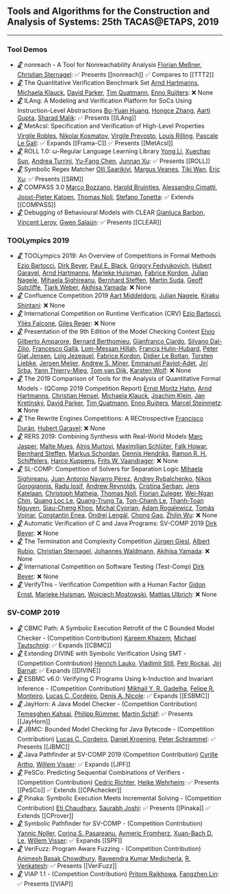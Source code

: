 ## Tools and Algorithms for the Construction and Analysis of Systems: 25th TACAS@ETAPS, 2019
---
### Tool Demos
-	[🔓](https://doi.org/10.1007/978-3-030-17462-0_19) nonreach - A Tool for Nonreachability Analysis
	[Florian Meßner](https://dblp.org/pid/207/1078.html), [Christian Sternagel](https://dblp.org/pid/33/287.html):
	✅ Presents [[nonreach]]
	✅ Compares to [[TTT2]]
-	[🔓](https://doi.org/10.1007/978-3-030-17462-0_20) The Quantitative Verification Benchmark Set
	[Arnd Hartmanns](https://dblp.org/pid/89/7952.html), [Michaela Klauck](https://dblp.org/pid/199/2503.html), [David Parker](https://dblp.org/pid/33/3095.html), [Tim Quatmann](https://dblp.org/pid/162/9630.html), [Enno Ruijters](https://dblp.org/pid/153/2435.html):
	❌ None
-	[🔓](https://doi.org/10.1007/978-3-030-17462-0_21) ILAng: A Modeling and Verification Platform for SoCs Using Instruction-Level Abstractions
	[Bo-Yuan Huang](https://dblp.org/pid/150/6386.html), [Hongce Zhang](https://dblp.org/pid/187/8283.html), [Aarti Gupta](https://dblp.org/pid/18/2229.html), [Sharad Malik](https://dblp.org/pid/79/6934.html):
	✅ Presents [[ILAng]]
-	[🔓](https://doi.org/10.1007/978-3-030-17462-0_22) MetAcsl: Specification and Verification of High-Level Properties
	[Virgile Robles](https://dblp.org/pid/230/8086.html), [Nikolai Kosmatov](https://dblp.org/pid/98/3847.html), [Virgile Prevosto](https://dblp.org/pid/05/1744.html), [Louis Rilling](https://dblp.org/pid/43/3275.html), [Pascale Le Gall](https://dblp.org/pid/31/1845.html):
	✅ Expands [[Frama-C]]
	✅ Presents [[MetAcsl]]
-	[🔓](https://doi.org/10.1007/978-3-030-17462-0_23) ROLL 1.0: ω-Regular Language Learning Library
	[Yong Li](https://dblp.org/pid/93/2334-31.html), [Xuechao Sun](https://dblp.org/pid/234/6262.html), [Andrea Turrini](https://dblp.org/pid/51/3769.html), [Yu-Fang Chen](https://dblp.org/pid/76/1885.html), [Junnan Xu](https://dblp.org/pid/155/5944.html):
	✅ Presents [[ROLL]]
-	[🔓](https://doi.org/10.1007/978-3-030-17462-0_24) Symbolic Regex Matcher
	[Olli Saarikivi](https://dblp.org/pid/117/9611.html), [Margus Veanes](https://dblp.org/pid/42/6841.html), [Tiki Wan](https://dblp.org/pid/238/3291.html), [Eric Xu](https://dblp.org/pid/87/3921.html):
	✅ Presents [[SRM]]
-	[🔓](https://doi.org/10.1007/978-3-030-17462-0_25) COMPASS 3.0
	[Marco Bozzano](https://dblp.org/pid/66/3003.html), [Harold Bruintjes](https://dblp.org/pid/151/5212.html), [Alessandro Cimatti](https://dblp.org/pid/13/5961.html), [Joost-Pieter Katoen](https://dblp.org/pid/k/JoostPieterKatoen.html), [Thomas Noll](https://dblp.org/pid/31/248-1.html), [Stefano Tonetta](https://dblp.org/pid/t/StefanoTonetta.html):
	✅ Extends [[COMPASS]]
-	[🔓](https://doi.org/10.1007/978-3-030-17462-0_26) Debugging of Behavioural Models with CLEAR
	[Gianluca Barbon](https://dblp.org/pid/168/1123.html), [Vincent Leroy](https://dblp.org/pid/02/7933.html), [Gwen Salaün](https://dblp.org/pid/86/2766.html):
	✅ Presents [[CLEAR]]
### TOOLympics 2019
-	[🔓](https://doi.org/10.1007/978-3-030-17502-3_1) TOOLympics 2019: An Overview of Competitions in Formal Methods
	[Ezio Bartocci](https://dblp.org/pid/b/EzioBartocci.html), [Dirk Beyer](https://dblp.org/pid/b/DirkBeyer1.html), [Paul E. Black](https://dblp.org/pid/16/6383.html), [Grigory Fedyukovich](https://dblp.org/pid/43/8810.html), [Hubert Garavel](https://dblp.org/pid/83/127.html), [Arnd Hartmanns](https://dblp.org/pid/89/7952.html), [Marieke Huisman](https://dblp.org/pid/76/6612.html), [Fabrice Kordon](https://dblp.org/pid/07/2336.html), [Julian Nagele](https://dblp.org/pid/62/11440.html), [Mihaela Sighireanu](https://dblp.org/pid/27/1531.html), [Bernhard Steffen](https://dblp.org/pid/s/BernhardSteffen.html), [Martin Suda](https://dblp.org/pid/24/5175-1.html), [Geoff Sutcliffe](https://dblp.org/pid/s/GeoffSutcliffe.html), [Tjark Weber](https://dblp.org/pid/56/3934.html), [Akihisa Yamada](https://dblp.org/pid/36/2450-2.html):
	❌ None
-	[🔓](https://doi.org/10.1007/978-3-030-17502-3_2) Confluence Competition 2019
	[Aart Middeldorp](https://dblp.org/pid/m/AMiddeldorp.html), [Julian Nagele](https://dblp.org/pid/62/11440.html), [Kiraku Shintani](https://dblp.org/pid/166/0926.html):
	❌ None
-	[🔓](https://doi.org/10.1007/978-3-030-17502-3_3) International Competition on Runtime Verification (CRV)
	[Ezio Bartocci](https://dblp.org/pid/b/EzioBartocci.html), [Yliès Falcone](https://dblp.org/pid/11/5986.html), [Giles Reger](https://dblp.org/pid/118/0099.html):
	❌ None
-	[🔓](https://doi.org/10.1007/978-3-030-17502-3_4) Presentation of the 9th Edition of the Model Checking Contest
	[Elvio Gilberto Amparore](https://dblp.org/pid/70/8611.html), [Bernard Berthomieu](https://dblp.org/pid/71/3025.html), [Gianfranco Ciardo](https://dblp.org/pid/c/GianfrancoCiardo.html), [Silvano Dal-Zilio](https://dblp.org/pid/20/5526.html), [Francesco Gallà](https://dblp.org/pid/238/3294.html), [Lom-Messan Hillah](https://dblp.org/pid/05/258.html), [Francis Hulin-Hubard](https://dblp.org/pid/135/0047.html), [Peter Gjøl Jensen](https://dblp.org/pid/144/4964.html), [Loïg Jezequel](https://dblp.org/pid/21/8131.html), [Fabrice Kordon](https://dblp.org/pid/07/2336.html), [Didier Le Botlan](https://dblp.org/pid/93/1403.html), [Torsten Liebke](https://dblp.org/pid/230/4006.html), [Jeroen Meijer](https://dblp.org/pid/153/2465.html), [Andrew S. Miner](https://dblp.org/pid/39/179.html), [Emmanuel Paviot-Adet](https://dblp.org/pid/21/3939.html), [Jirí Srba](https://dblp.org/pid/s/JiriSrba.html), [Yann Thierry-Mieg](https://dblp.org/pid/91/1769.html), [Tom van Dijk](https://dblp.org/pid/126/8210.html), [Karsten Wolf](https://dblp.org/pid/w/KarstenWolf.html):
	❌ None
-	[🔓](https://doi.org/10.1007/978-3-030-17502-3_5) The 2019 Comparison of Tools for the Analysis of Quantitative Formal Models - (QComp 2019 Competition Report)
	[Ernst Moritz Hahn](https://dblp.org/pid/78/6159.html), [Arnd Hartmanns](https://dblp.org/pid/89/7952.html), [Christian Hensel](https://dblp.org/pid/124/8982.html), [Michaela Klauck](https://dblp.org/pid/199/2503.html), [Joachim Klein](https://dblp.org/pid/k/JoachimKlein1.html), [Jan Kretínský](https://dblp.org/pid/95/6511.html), [David Parker](https://dblp.org/pid/33/3095.html), [Tim Quatmann](https://dblp.org/pid/162/9630.html), [Enno Ruijters](https://dblp.org/pid/153/2435.html), [Marcel Steinmetz](https://dblp.org/pid/178/8676.html):
	❌ None
-	[🔓](https://doi.org/10.1007/978-3-030-17502-3_6) The Rewrite Engines Competitions: A RECtrospective
	[Francisco Durán](https://dblp.org/pid/72/6497.html), [Hubert Garavel](https://dblp.org/pid/83/127.html):
	❌ None
-	[🔓](https://doi.org/10.1007/978-3-030-17502-3_7) RERS 2019: Combining Synthesis with Real-World Models
	[Marc Jasper](https://dblp.org/pid/174/1426.html), [Malte Mues](https://dblp.org/pid/193/3337.html), [Alnis Murtovi](https://dblp.org/pid/225/6977.html), [Maximilian Schlüter](https://dblp.org/pid/228/7214.html), [Falk Howar](https://dblp.org/pid/12/8669.html), [Bernhard Steffen](https://dblp.org/pid/s/BernhardSteffen.html), [Markus Schordan](https://dblp.org/pid/69/3212.html), [Dennis Hendriks](https://dblp.org/pid/237/8554.html), [Ramon R. H. Schiffelers](https://dblp.org/pid/42/2894.html), [Harco Kuppens](https://dblp.org/pid/118/0012.html), [Frits W. Vaandrager](https://dblp.org/pid/v/FritsWVaandrager.html):
	❌ None
-	[🔓](https://doi.org/10.1007/978-3-030-17502-3_8) SL-COMP: Competition of Solvers for Separation Logic
	[Mihaela Sighireanu](https://dblp.org/pid/27/1531.html), [Juan Antonio Navarro Pérez](https://dblp.org/pid/39/5938.html), [Andrey Rybalchenko](https://dblp.org/pid/r/AndreyRybalchenko.html), [Nikos Gorogiannis](https://dblp.org/pid/86/4535.html), [Radu Iosif](https://dblp.org/pid/81/5510.html), [Andrew Reynolds](https://dblp.org/pid/41/9861.html), [Cristina Serban](https://dblp.org/pid/27/5922.html), [Jens Katelaan](https://dblp.org/pid/66/10257.html), [Christoph Matheja](https://dblp.org/pid/172/5070.html), [Thomas Noll](https://dblp.org/pid/31/248-1.html), [Florian Zuleger](https://dblp.org/pid/69/2671.html), [Wei-Ngan Chin](https://dblp.org/pid/c/WeiNganChin.html), [Quang Loc Le](https://dblp.org/pid/32/8098.html), [Quang-Trung Ta](https://dblp.org/pid/134/3046.html), [Ton-Chanh Le](https://dblp.org/pid/135/6224.html), [Thanh-Toan Nguyen](https://dblp.org/pid/207/0921.html), [Siau-Cheng Khoo](https://dblp.org/pid/k/SiauChenKhoo.html), [Michal Cyprian](https://dblp.org/pid/238/2987.html), [Adam Rogalewicz](https://dblp.org/pid/87/2946.html), [Tomás Vojnar](https://dblp.org/pid/51/533.html), [Constantin Enea](https://dblp.org/pid/72/2839.html), [Ondrej Lengál](https://dblp.org/pid/47/7646.html), [Chong Gao](https://dblp.org/pid/99/6294.html), [Zhilin Wu](https://dblp.org/pid/71/3710.html):
	❌ None
-	[🔓](https://doi.org/10.1007/978-3-030-17502-3_9) Automatic Verification of C and Java Programs: SV-COMP 2019
	[Dirk Beyer](https://dblp.org/pid/b/DirkBeyer1.html):
	❌ None
-	[🔓](https://doi.org/10.1007/978-3-030-17502-3_10) The Termination and Complexity Competition
	[Jürgen Giesl](https://dblp.org/pid/g/JurgenGiesl.html), [Albert Rubio](https://dblp.org/pid/29/6684.html), [Christian Sternagel](https://dblp.org/pid/33/287.html), [Johannes Waldmann](https://dblp.org/pid/33/1518.html), [Akihisa Yamada](https://dblp.org/pid/36/2450-2.html):
	❌ None
-	[🔓](https://doi.org/10.1007/978-3-030-17502-3_11) International Competition on Software Testing (Test-Comp)
	[Dirk Beyer](https://dblp.org/pid/b/DirkBeyer1.html):
	❌ None
-	[🔓](https://doi.org/10.1007/978-3-030-17502-3_12) VerifyThis - Verification Competition with a Human Factor
	[Gidon Ernst](https://dblp.org/pid/19/1202.html), [Marieke Huisman](https://dblp.org/pid/76/6612.html), [Wojciech Mostowski](https://dblp.org/pid/71/6269.html), [Mattias Ulbrich](https://dblp.org/pid/73/9580.html):
	❌ None
### SV-COMP 2019
-	[🔓](https://doi.org/10.1007/978-3-030-17502-3_13) CBMC Path: A Symbolic Execution Retrofit of the C Bounded Model Checker - (Competition Contribution)
	[Kareem Khazem](https://dblp.org/pid/178/2891.html), [Michael Tautschnig](https://dblp.org/pid/18/1323.html):
	✅ Expands [[CBMC]]
-	[🔓](https://doi.org/10.1007/978-3-030-17502-3_14) Extending DIVINE with Symbolic Verification Using SMT - (Competition Contribution)
	[Henrich Lauko](https://dblp.org/pid/178/2897.html), [Vladimír Still](https://dblp.org/pid/132/1780.html), [Petr Rockai](https://dblp.org/pid/35/5000.html), [Jiri Barnat](https://dblp.org/pid/b/JiriBarnat.html):
	✅ Expands [[DIVINE]]
-	[🔓](https://doi.org/10.1007/978-3-030-17502-3_15) ESBMC v6.0: Verifying C Programs Using k-Induction and Invariant Inference - (Competition Contribution)
	[Mikhail Y. R. Gadelha](https://dblp.org/pid/127/1726.html), [Felipe R. Monteiro](https://dblp.org/pid/185/1029.html), [Lucas C. Cordeiro](https://dblp.org/pid/42/4311.html), [Denis A. Nicole](https://dblp.org/pid/04/2787.html):
	✅ Expands [[ESBMC]]
-	[🔓](https://doi.org/10.1007/978-3-030-17502-3_16) JayHorn: A Java Model Checker - (Competition Contribution)
	[Temesghen Kahsai](https://dblp.org/pid/02/6790.html), [Philipp Rümmer](https://dblp.org/pid/79/5611.html), [Martin Schäf](https://dblp.org/pid/41/7506.html):
	✅ Presents [[JayHorn]]
-	[🔓](https://doi.org/10.1007/978-3-030-17502-3_17) JBMC: Bounded Model Checking for Java Bytecode - (Competition Contribution)
	[Lucas C. Cordeiro](https://dblp.org/pid/42/4311.html), [Daniel Kroening](https://dblp.org/pid/k/DanielKroening.html), [Peter Schrammel](https://dblp.org/pid/23/8898.html):
	✅ Presents [[JBMC]]
-	[🔓](https://doi.org/10.1007/978-3-030-17502-3_18) Java Pathfinder at SV-COMP 2019 (Competition Contribution)
	[Cyrille Artho](https://dblp.org/pid/21/6330.html), [Willem Visser](https://dblp.org/pid/54/5019.html):
	✅ Expands [[JPF]]
-	[🔓](https://doi.org/10.1007/978-3-030-17502-3_19) PeSCo: Predicting Sequential Combinations of Verifiers - (Competition Contribution)
	[Cedric Richter](https://dblp.org/pid/238/3001.html), [Heike Wehrheim](https://dblp.org/pid/w/HeikeWehrheim.html):
	✅ Presents [[PeSCo]]
	✅ Extends [[CPAchecker]]
-	[🔓](https://doi.org/10.1007/978-3-030-17502-3_20) Pinaka: Symbolic Execution Meets Incremental Solving - (Competition Contribution)
	[Eti Chaudhary](https://dblp.org/pid/237/9699.html), [Saurabh Joshi](https://dblp.org/pid/13/4416-1.html):
	✅ Presents [[Pinaka]]
	✅ Extends [[CProver]]
-	[🔓](https://doi.org/10.1007/978-3-030-17502-3_21) Symbolic Pathfinder for SV-COMP - (Competition Contribution)
	[Yannic Noller](https://dblp.org/pid/214/0370.html), [Corina S. Pasareanu](https://dblp.org/pid/03/4368.html), [Aymeric Fromherz](https://dblp.org/pid/193/3445.html), [Xuan-Bach D. Le](https://dblp.org/pid/167/6015.html), [Willem Visser](https://dblp.org/pid/54/5019.html):
	✅ Expands [[SPF]]
-	[🔓](https://doi.org/10.1007/978-3-030-17502-3_22) VeriFuzz: Program Aware Fuzzing - (Competition Contribution)
	[Animesh Basak Chowdhury](https://dblp.org/pid/217/4860.html), [Raveendra Kumar Medicherla](https://dblp.org/pid/161/1016.html), [R. Venkatesh](https://dblp.org/pid/77/2661.html):
	✅ Presents [[VeriFuzz]]
-	[🔓](https://doi.org/10.1007/978-3-030-17502-3_23) VIAP 1.1 - (Competition Contribution)
	[Pritom Rajkhowa](https://dblp.org/pid/132/0057.html), [Fangzhen Lin](https://dblp.org/pid/73/6980.html):
	✅ Presents [[VIAP]]
